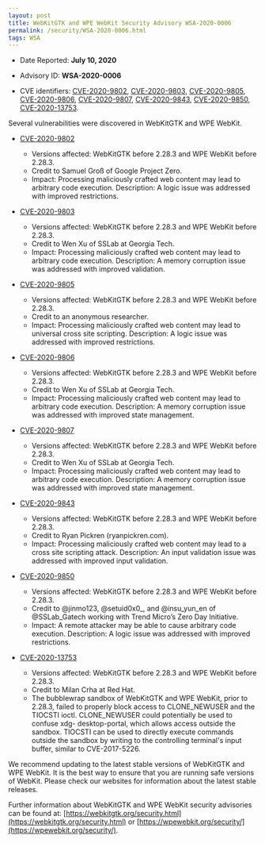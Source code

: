 ```yaml
---
layout: post
title: WebKitGTK and WPE WebKit Security Advisory WSA-2020-0006
permalink: /security/WSA-2020-0006.html
tags: WSA
---
```


* Date Reported: **July 10, 2020**

* Advisory ID: **WSA-2020-0006**

* CVE identifiers: [CVE-2020-9802](#CVE-2020-9802), [CVE-2020-9803](#CVE-2020-9803),
  [CVE-2020-9805](#CVE-2020-9805), [CVE-2020-9806](#CVE-2020-9806),
  [CVE-2020-9807](#CVE-2020-9807), [CVE-2020-9843](#CVE-2020-9843),
  [CVE-2020-9850](#CVE-2020-9850), [CVE-2020-13753](#CVE-2020-13753).


Several vulnerabilities were discovered in WebKitGTK and WPE WebKit.

* <a name="CVE-2020-9802" href="https://cve.mitre.org/cgi-bin/cvename.cgi?name=CVE-2020-9802">CVE-2020-9802</a>
  * Versions affected: WebKitGTK before 2.28.3 and WPE WebKit before
    2.28.3.
  * Credit to Samuel Groß of Google Project Zero.
  * Impact: Processing maliciously crafted web content may lead to
    arbitrary code execution. Description: A logic issue was addressed
    with improved restrictions.

* <a name="CVE-2020-9803" href="https://cve.mitre.org/cgi-bin/cvename.cgi?name=CVE-2020-9803">CVE-2020-9803</a>
  * Versions affected: WebKitGTK before 2.28.3 and WPE WebKit before
    2.28.3.
  * Credit to Wen Xu of SSLab at Georgia Tech.
  * Impact: Processing maliciously crafted web content may lead to
    arbitrary code execution. Description: A memory corruption issue was
    addressed with improved validation.

* <a name="CVE-2020-9805" href="https://cve.mitre.org/cgi-bin/cvename.cgi?name=CVE-2020-9805">CVE-2020-9805</a>
  * Versions affected: WebKitGTK before 2.28.3 and WPE WebKit before
    2.28.3.
  * Credit to an anonymous researcher.
  * Impact: Processing maliciously crafted web content may lead to
    universal cross site scripting. Description: A logic issue was
    addressed with improved restrictions.

* <a name="CVE-2020-9806" href="https://cve.mitre.org/cgi-bin/cvename.cgi?name=CVE-2020-9806">CVE-2020-9806</a>
  * Versions affected: WebKitGTK before 2.28.3 and WPE WebKit before
    2.28.3.
  * Credit to Wen Xu of SSLab at Georgia Tech.
  * Impact: Processing maliciously crafted web content may lead to
    arbitrary code execution. Description: A memory corruption issue was
    addressed with improved state management.

* <a name="CVE-2020-9807" href="https://cve.mitre.org/cgi-bin/cvename.cgi?name=CVE-2020-9807">CVE-2020-9807</a>
  * Versions affected: WebKitGTK before 2.28.3 and WPE WebKit before
    2.28.3.
  * Credit to Wen Xu of SSLab at Georgia Tech.
  * Impact: Processing maliciously crafted web content may lead to
    arbitrary code execution. Description: A memory corruption issue was
    addressed with improved state management.

* <a name="CVE-2020-9843" href="https://cve.mitre.org/cgi-bin/cvename.cgi?name=CVE-2020-9843">CVE-2020-9843</a>
  * Versions affected: WebKitGTK before 2.28.3 and WPE WebKit before
    2.28.3.
  * Credit to Ryan Pickren (ryanpickren.com).
  * Impact: Processing maliciously crafted web content may lead to a
    cross site scripting attack. Description: An input validation issue
    was addressed with improved input validation.

* <a name="CVE-2020-9850" href="https://cve.mitre.org/cgi-bin/cvename.cgi?name=CVE-2020-9850">CVE-2020-9850</a>
  * Versions affected: WebKitGTK before 2.28.3 and WPE WebKit before
    2.28.3.
  * Credit to @jinmo123, @setuid0x0_, and @insu_yun_en of @SSLab_Gatech
    working with Trend Micro’s Zero Day Initiative.
  * Impact: A remote attacker may be able to cause arbitrary code
    execution. Description: A logic issue was addressed with improved
    restrictions.

* <a name="CVE-2020-13753" href="https://cve.mitre.org/cgi-bin/cvename.cgi?name=CVE-2020-13753">CVE-2020-13753</a>
  * Versions affected: WebKitGTK before 2.28.3 and WPE WebKit before
    2.28.3.
  * Credit to Milan Crha at Red Hat.
  * The bubblewrap sandbox of WebKitGTK and WPE WebKit, prior to 2.28.3,
    failed to properly block access to CLONE_NEWUSER and the TIOCSTI
    ioctl. CLONE_NEWUSER could potentially be used to confuse xdg-
    desktop-portal, which allows access outside the sandbox. TIOCSTI can
    be used to directly execute commands outside the sandbox by writing
    to the controlling terminal's input buffer, similar to
    CVE-2017-5226.


We recommend updating to the latest stable versions of WebKitGTK and WPE
WebKit. It is the best way to ensure that you are running safe versions
of WebKit. Please check our websites for information about the latest
stable releases.

Further information about WebKitGTK and WPE WebKit security advisories can be found at: 
[https://webkitgtk.org/security.html](https://webkitgtk.org/security.html) or [https://wpewebkit.org/security/](https://wpewebkit.org/security/).
